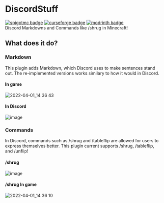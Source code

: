 # DiscordStuff
[![spigotmc badge](https://img.shields.io/spiget/downloads/101113?logo=spigotmc&label=SpigotMC&color=%232c2c2c)](https://www.spigotmc.org/resources/discord-stuff.101113/)
[![curseforge badge](https://img.shields.io/curseforge/dt/933999?logo=curseforge&label=Curseforge)](https://dev.bukkit.org/projects/discord-stuff)
[![modrinth badge](https://img.shields.io/modrinth/dt/XOp04Yi2?logo=modrinth&label=Modrinth&color=%231bd96a)](https://modrinth.com/plugin/discord-stuff)
<br>Discord Markdowns and Commands like /shrug in Minecraft!

## What does it do?
### Markdown

This plugin adds Markdown, which Discord uses to make sentences stand out. The re-implemented versions works similary to how it would in Discord.

#### In game
![2022-04-01_14 36 43](https://user-images.githubusercontent.com/69229995/161344655-d7d0e140-58d7-4616-bcef-20639d8e5c26.png)

#### In Discord
![image](https://user-images.githubusercontent.com/69229995/161344108-f03ae5e3-6a8e-4f49-9956-b2781cafbb94.png)

### Commands

In Discord, commands such as /shrug and /tableflip are allowed for users to express themselves better. This plugin current supports /shrug, /tableflip, and /unflip!

#### /shrug
![image](https://user-images.githubusercontent.com/69229995/161344560-8a61067e-89ff-4e11-90d9-33bc6f60d18f.png)

#### /shrug In game
![2022-04-01_14 36 10](https://user-images.githubusercontent.com/69229995/161344601-c5b2c0a0-e25d-47a2-ac0e-eb32095dc194.png)
